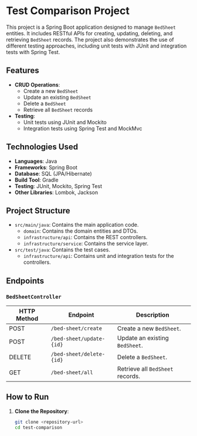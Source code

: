 # Test Comparison Project

This project is a Spring Boot application designed to manage `BedSheet` entities. It includes RESTful APIs for creating, updating, deleting, and retrieving `BedSheet` records. The project also demonstrates the use of different testing approaches, including unit tests with JUnit and integration tests with Spring Test.

## Features

- **CRUD Operations**:
    - Create a new `BedSheet`
    - Update an existing `BedSheet`
    - Delete a `BedSheet`
    - Retrieve all `BedSheet` records
- **Testing**:
    - Unit tests using JUnit and Mockito
    - Integration tests using Spring Test and MockMvc

## Technologies Used

- **Languages**: Java
- **Frameworks**: Spring Boot
- **Database**: SQL (JPA/Hibernate)
- **Build Tool**: Gradle
- **Testing**: JUnit, Mockito, Spring Test
- **Other Libraries**: Lombok, Jackson

## Project Structure

- `src/main/java`: Contains the main application code.
    - `domain`: Contains the domain entities and DTOs.
    - `infrastructure/api`: Contains the REST controllers.
    - `infrastructure/service`: Contains the service layer.
- `src/test/java`: Contains the test cases.
    - `infrastructure/api`: Contains unit and integration tests for the controllers.

## Endpoints

### `BedSheetController`

| HTTP Method | Endpoint                  | Description                     |
|-------------|---------------------------|---------------------------------|
| POST        | `/bed-sheet/create`       | Create a new `BedSheet`.       |
| POST        | `/bed-sheet/update-{id}`  | Update an existing `BedSheet`. |
| DELETE      | `/bed-sheet/delete-{id}`  | Delete a `BedSheet`.           |
| GET         | `/bed-sheet/all`          | Retrieve all `BedSheet` records.|

## How to Run

1. **Clone the Repository**:
   ```bash
   git clone <repository-url>
   cd test-comparison